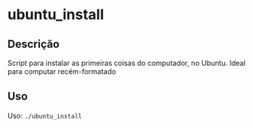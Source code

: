 ubuntu_install
===========

## Descrição
Script para instalar as primeiras coisas do computador, no Ubuntu. Ideal para computar recém-formatado

## Uso
Uso: `./ubuntu_install`
